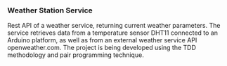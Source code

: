 ### Weather Station Service

 Rest API of a weather service, returning current weather parameters. The service retrieves data from a temperature sensor DHT11 connected to an Arduino platform, as well as from an external weather service API openweather.com. The project is being developed using the TDD methodology and pair programming technique.
